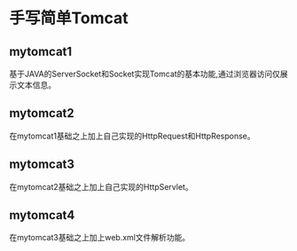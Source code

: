 # 手写简单Tomcat

## mytomcat1

基于JAVA的ServerSocket和Socket实现Tomcat的基本功能,通过浏览器访问仅展示文本信息。

## mytomcat2

在mytomcat1基础之上加上自己实现的HttpRequest和HttpResponse。

## mytomcat3

在mytomcat2基础之上加上自己实现的HttpServlet。

## mytomcat4

在mytomcat3基础之上加上web.xml文件解析功能。
